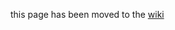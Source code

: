 this page has been moved to the [wiki](https://github.com/cloudfoundry/bosh-windows-stemcell-builder/wiki/Creating-a-vSphere-Stemcell-by-Hand)
